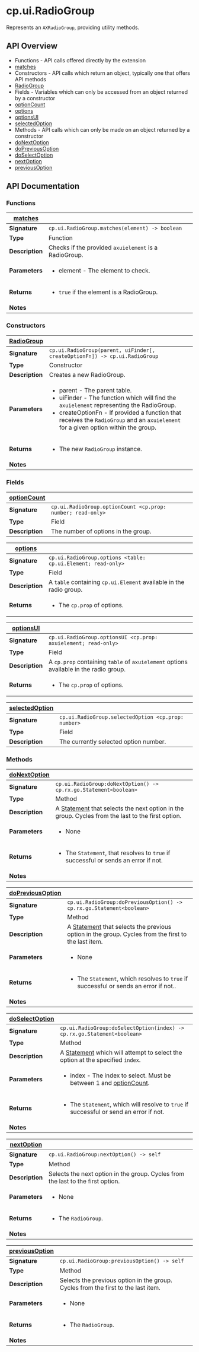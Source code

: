 # cp.ui.RadioGroup

Represents an `AXRadioGroup`, providing utility methods.

## API Overview
* Functions - API calls offered directly by the extension
 * [matches](#matches)
* Constructors - API calls which return an object, typically one that offers API methods
 * [RadioGroup](#RadioGroup)
* Fields - Variables which can only be accessed from an object returned by a constructor
 * [optionCount](#optionCount)
 * [options](#options)
 * [optionsUI](#optionsUI)
 * [selectedOption](#selectedOption)
* Methods - API calls which can only be made on an object returned by a constructor
 * [doNextOption](#doNextOption)
 * [doPreviousOption](#doPreviousOption)
 * [doSelectOption](#doSelectOption)
 * [nextOption](#nextOption)
 * [previousOption](#previousOption)

## API Documentation

### Functions

| [matches](#matches)         |                                                                                     |
| --------------------------------------------|-------------------------------------------------------------------------------------|
| **Signature**                               | `cp.ui.RadioGroup.matches(element) -> boolean`                                                                    |
| **Type**                                    | Function                                                                     |
| **Description**                             | Checks if the provided `axuielement` is a RadioGroup.                                                                     |
| **Parameters**                              | <ul><li>element	- The element to check.</li></ul> |
| **Returns**                                 | <ul><li>`true` if the element is a RadioGroup.</li></ul>          |
| **Notes**                                   | <ul></ul>                |

### Constructors

| [RadioGroup](#RadioGroup)         |                                                                                     |
| --------------------------------------------|-------------------------------------------------------------------------------------|
| **Signature**                               | `cp.ui.RadioGroup(parent, uiFinder[, createOptionFn]) -> cp.ui.RadioGroup`                                                                    |
| **Type**                                    | Constructor                                                                     |
| **Description**                             | Creates a new RadioGroup.                                                                     |
| **Parameters**                              | <ul><li>parent	        - The parent table.</li><li>uiFinder	        - The function which will find the `axuielement` representing the RadioGroup.</li><li>createOptionFn   - If provided a function that receives the `RadioGroup` and an `axuielement` for a given option within the group.</li></ul> |
| **Returns**                                 | <ul><li>The new `RadioGroup` instance.</li></ul>          |
| **Notes**                                   | <ul></ul>                |

### Fields

| [optionCount](#optionCount)         |                                                                                     |
| --------------------------------------------|-------------------------------------------------------------------------------------|
| **Signature**                               | `cp.ui.RadioGroup.optionCount <cp.prop: number; read-only>`                                                                    |
| **Type**                                    | Field                                                                     |
| **Description**                             | The number of options in the group.                                                                     |

| [options](#options)         |                                                                                     |
| --------------------------------------------|-------------------------------------------------------------------------------------|
| **Signature**                               | `cp.ui.RadioGroup.options <table: cp.ui.Element; read-only>`                                                                    |
| **Type**                                    | Field                                                                     |
| **Description**                             | A `table` containing `cp.ui.Element` available in the radio group.                                                                     |
| **Returns**                                 | <ul><li>The `cp.prop` of options.</li></ul>          |

| [optionsUI](#optionsUI)         |                                                                                     |
| --------------------------------------------|-------------------------------------------------------------------------------------|
| **Signature**                               | `cp.ui.RadioGroup.optionsUI <cp.prop: axuielement; read-only>`                                                                    |
| **Type**                                    | Field                                                                     |
| **Description**                             | A `cp.prop` containing `table` of `axuielement` options available in the radio group.                                                                     |
| **Returns**                                 | <ul><li>The `cp.prop` of options.</li></ul>          |

| [selectedOption](#selectedOption)         |                                                                                     |
| --------------------------------------------|-------------------------------------------------------------------------------------|
| **Signature**                               | `cp.ui.RadioGroup.selectedOption <cp.prop: number>`                                                                    |
| **Type**                                    | Field                                                                     |
| **Description**                             | The currently selected option number.                                                                     |

### Methods

| [doNextOption](#doNextOption)         |                                                                                     |
| --------------------------------------------|-------------------------------------------------------------------------------------|
| **Signature**                               | `cp.ui.RadioGroup:doNextOption() -> cp.rx.go.Statement<boolean>`                                                                    |
| **Type**                                    | Method                                                                     |
| **Description**                             | A [Statement](cp.rx.go.Statement.md) that selects the next option in the group. Cycles from the last to the first option.                                                                     |
| **Parameters**                              | <ul><li>None</li></ul> |
| **Returns**                                 | <ul><li>The `Statement`, that resolves to `true` if successful or sends an error if not.</li></ul>          |
| **Notes**                                   | <ul></ul>                |

| [doPreviousOption](#doPreviousOption)         |                                                                                     |
| --------------------------------------------|-------------------------------------------------------------------------------------|
| **Signature**                               | `cp.ui.RadioGroup:doPreviousOption() -> cp.rx.go.Statement<boolean>`                                                                    |
| **Type**                                    | Method                                                                     |
| **Description**                             | A [Statement](cp.rx.go.Statement.md) that selects the previous option in the group. Cycles from the first to the last item.                                                                     |
| **Parameters**                              | <ul><li>None</li></ul> |
| **Returns**                                 | <ul><li>The `Statement`, which resolves to `true` if successful or sends an error if not..</li></ul>          |
| **Notes**                                   | <ul></ul>                |

| [doSelectOption](#doSelectOption)         |                                                                                     |
| --------------------------------------------|-------------------------------------------------------------------------------------|
| **Signature**                               | `cp.ui.RadioGroup:doSelectOption(index) -> cp.rx.go.Statement<boolean>`                                                                    |
| **Type**                                    | Method                                                                     |
| **Description**                             | A [Statement](cp.rx.go.Statement.md) which will attempt to select the option at the specified `index`.                                                                     |
| **Parameters**                              | <ul><li>index     - The index to select. Must be between 1 and [optionCount](#optionCount).</li></ul> |
| **Returns**                                 | <ul><li>The `Statement`, which will resolve to `true` if successful or send an error if not.</li></ul>          |
| **Notes**                                   | <ul></ul>                |

| [nextOption](#nextOption)         |                                                                                     |
| --------------------------------------------|-------------------------------------------------------------------------------------|
| **Signature**                               | `cp.ui.RadioGroup:nextOption() -> self`                                                                    |
| **Type**                                    | Method                                                                     |
| **Description**                             | Selects the next option in the group. Cycles from the last to the first option.                                                                     |
| **Parameters**                              | <ul><li>None</li></ul> |
| **Returns**                                 | <ul><li>The `RadioGroup`.</li></ul>          |
| **Notes**                                   | <ul></ul>                |

| [previousOption](#previousOption)         |                                                                                     |
| --------------------------------------------|-------------------------------------------------------------------------------------|
| **Signature**                               | `cp.ui.RadioGroup:previousOption() -> self`                                                                    |
| **Type**                                    | Method                                                                     |
| **Description**                             | Selects the previous option in the group. Cycles from the first to the last item.                                                                     |
| **Parameters**                              | <ul><li>None</li></ul> |
| **Returns**                                 | <ul><li>The `RadioGroup`.</li></ul>          |
| **Notes**                                   | <ul></ul>                |

